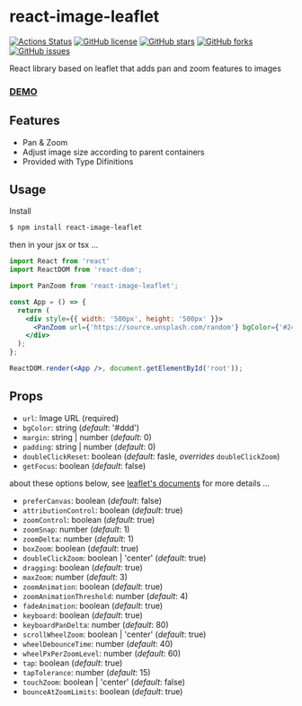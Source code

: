 # react-image-leaflet

[![Actions Status](https://github.com/sprout2000/react-image-leaflet/workflows/github%20build/badge.svg)](https://github.com/{owner}/{repo}/actions)
[![GitHub license](https://img.shields.io/github/license/sprout2000/react-image-leaflet)](https://github.com/sprout2000/react-image-leaflet/blob/master/LICENSE.txt)
[![GitHub stars](https://img.shields.io/github/stars/sprout2000/react-image-leaflet)](https://github.com/sprout2000/react-image-leaflet/stargazers)
[![GitHub forks](https://img.shields.io/github/forks/sprout2000/react-image-leaflet)](https://github.com/sprout2000/react-image-leaflet/network)
[![GitHub issues](https://img.shields.io/github/issues/sprout2000/react-image-leaflet)](https://github.com/sprout2000/react-image-leaflet/issues)

 React library based on leaflet that adds pan and zoom features to images

### [DEMO](https://codesandbox.io/s/react-image-leaflet-demo-2nhfk)

## Features

- Pan & Zoom
- Adjust image size according to parent containers
- Provided with Type Difinitions

## Usage

Install

```bash
$ npm install react-image-leaflet
```

then in your jsx or tsx ...

```jsx
import React from 'react'
import ReactDOM from 'react-dom';

import PanZoom from 'react-image-leaflet';

const App = () => {
  return (
    <div style={{ width: '500px', height: '500px' }}>
      <PanZoom url={'https://source.unsplash.com/random'} bgColor={'#242424'} />
    </div>
  );
};

ReactDOM.render(<App />, document.getElementById('root'));
```

## Props

- `url`: Image URL (required)
- `bgColor`: string (_default_: '#ddd')
- `margin`: string | number (_default_: 0)
- `padding`: string | number (_default_: 0)
- `doubleClickReset`: boolean (_default_: fasle, _overrides_ `doubleClickZoom`)
- `getFocus`: boolean (_default_: false)

about these options below, see [leaflet's documents](https://leafletjs.com/reference-1.5.0.html) for more details ...

- `preferCanvas`: boolean (_default_: false)
- `attributionControl`: boolean (_default_: true)
- `zoomControl`: boolean (_default_: true)
- `zoomSnap`: number (_default_: 1)
- `zoomDelta`: number (_default_: 1)
- `boxZoom`: boolean (_default_: true)
- `doubleClickZoom`: boolean | 'center' (_default_: true)
- `dragging`: boolean (_default_: true)
- `maxZoom`: number (_default_: 3)
- `zoomAnimation`: boolean (_default_: true)
- `zoomAnimationThreshold`: number (_default_: 4)
- `fadeAnimation`: boolean (_default_: true)
- `keyboard`: boolean (_default_: true)
- `keyboardPanDelta`: number (_default_: 80)
- `scrollWheelZoom`: boolean | 'center' (_default_: true)
- `wheelDebounceTime`: number (_default_: 40)
- `wheelPxPerZoomLevel`: number (_default_: 60)
- `tap`: boolean (_default_: true)
- `tapTolerance`: number (_default_: 15)
- `touchZoom`: boolean | 'center' (_default_: false)
- `bounceAtZoomLimits`: boolean (_default_: true)
